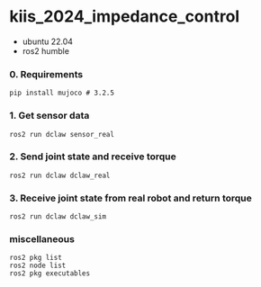 # kiis_2024_impedance_control
- ubuntu 22.04
- ros2 humble

### 0. Requirements
```
pip install mujoco # 3.2.5

```

### 1. Get sensor data
```
ros2 run dclaw sensor_real
```

### 2. Send joint state and receive torque
```
ros2 run dclaw dclaw_real
```

### 3. Receive joint state from real robot and return torque
```
ros2 run dclaw dclaw_sim
```


### miscellaneous
```
ros2 pkg list
ros2 node list
ros2 pkg executables
```